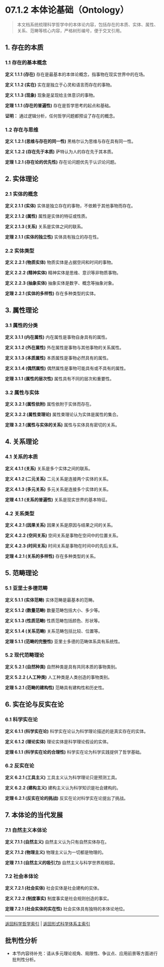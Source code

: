# 07.1.2 本体论基础（Ontology）

> 本文档系统梳理科学哲学中的本体论内容，包括存在的本质、实体、属性、关系、范畴等核心内容，严格树形编号，便于交叉引用。

## 1. 存在的本质

### 1.1 存在的基本概念

**定义 1.1.1 (存在)**
存在是最基本的本体论概念，指事物在现实世界中的在场。

**定义 1.1.2 (实在)**
实在是独立于心灵和语言而存在的事物。

**定义 1.1.3 (现象)**
现象是呈现给主体意识的事物。

**定理 1.1.1 (存在的普遍性)**
存在是哲学思考的起点和基础。

**证明：** 通过逻辑分析，任何哲学问题都预设了存在的概念。

### 1.2 存在与思维

**定义 1.2.1 (思维与存在的同一性)**
黑格尔认为思维与存在具有同一性。

**定义 1.2.2 (存在先于本质)**
萨特认为人的存在先于其本质。

**定理 1.2.1 (存在论的优先性)**
存在论问题优先于认识论问题。

## 2. 实体理论

### 2.1 实体的概念

**定义 2.1.1 (实体)**
实体是独立存在的事物，不依赖于其他事物而存在。

**定义 2.1.2 (属性)**
属性是实体的特征或性质。

**定义 2.1.3 (关系)**
关系是实体之间的联系。

**定理 2.1.1 (实体的独立性)**
实体具有独立的存在性。

### 2.2 实体类型

**定义 2.2.1 (物质实体)**
物质实体是占据空间和时间的事物。

**定义 2.2.2 (精神实体)**
精神实体是思维、意识等非物质事物。

**定义 2.2.3 (抽象实体)**
抽象实体是数字、概念等抽象对象。

**定理 2.2.1 (实体的多样性)**
存在多种类型的实体。

## 3. 属性理论

### 3.1 属性的分类

**定义 3.1.1 (内在属性)**
内在属性是事物自身具有的属性。

**定义 3.1.2 (外在属性)**
外在属性是事物与其他事物的关系属性。

**定义 3.1.3 (本质属性)**
本质属性是事物必然具有的属性。

**定义 3.1.4 (偶然属性)**
偶然属性是事物可能具有或不具有的属性。

**定理 3.1.1 (属性的层次性)**
属性具有不同的层次和重要性。

### 3.2 属性与实体

**定义 3.2.1 (属性依附)**
属性依附于实体而存在。

**定义 3.2.2 (属性束理论)**
属性束理论认为实体是属性的集合。

**定理 3.2.1 (属性与实体的关系)**
属性与实体具有密切的关系。

## 4. 关系理论

### 4.1 关系的本质

**定义 4.1.1 (关系)**
关系是多个实体之间的联系。

**定义 4.1.2 (二元关系)**
二元关系是连接两个实体的关系。

**定义 4.1.3 (多元关系)**
多元关系是连接多个实体的关系。

**定理 4.1.1 (关系的普遍性)**
关系是现实世界的基本特征。

### 4.2 关系类型

**定义 4.2.1 (因果关系)**
因果关系是原因与结果之间的关系。

**定义 4.2.2 (空间关系)**
空间关系是事物在空间中的位置关系。

**定义 4.2.3 (时间关系)**
时间关系是事物在时间中的先后关系。

**定理 4.2.1 (关系的多样性)**
存在多种类型的关系。

## 5. 范畴理论

### 5.1 亚里士多德范畴

**定义 5.1.1 (实体范畴)**
实体范畴是最基本的范畴。

**定义 5.1.2 (数量范畴)**
数量范畴包括大小、多少等。

**定义 5.1.3 (性质范畴)**
性质范畴包括颜色、形状等。

**定义 5.1.4 (关系范畴)**
关系范畴包括比较、位置等。

**定理 5.1.1 (范畴的完整性)**
亚里士多德的范畴体系具有系统性。

### 5.2 现代范畴理论

**定义 5.2.1 (自然种类)**
自然种类是具有共同本质的事物类别。

**定义 5.2.2 (人工种类)**
人工种类是人类创造的事物类别。

**定理 5.2.1 (范畴的建构性)**
范畴具有建构性和历史性。

## 6. 实在论与反实在论

### 6.1 科学实在论

**定义 6.1.1 (科学实在论)**
科学实在论认为科学理论描述的是真实存在的实体。

**定义 6.1.2 (理论实体)**
理论实体是科学理论假设的实体。

**定理 6.1.1 (科学实在论的合理性)**
科学实在论为科学实践提供了哲学基础。

### 6.2 反实在论

**定义 6.2.1 (工具主义)**
工具主义认为科学理论只是预测工具。

**定义 6.2.2 (建构主义)**
建构主义认为科学知识是社会建构的。

**定理 6.2.1 (反实在论的挑战)**
反实在论对科学实在论提出了挑战。

## 7. 本体论的当代发展

### 7.1 自然主义本体论

**定义 7.1.1 (自然主义)**
自然主义认为只有自然实体存在。

**定义 7.1.2 (物理主义)**
物理主义认为一切都是物理的。

**定理 7.1.1 (自然主义的吸引力)**
自然主义与科学世界观相容。

### 7.2 社会本体论

**定义 7.2.1 (社会实体)**
社会实体是社会建构的实体。

**定义 7.2.2 (制度事实)**
制度事实是社会规则创造的事实。

**定理 7.2.1 (社会实体的实在性)**
社会实体具有独特的本体论地位。

---

[返回科学哲学索引](README.md) | [返回形式科学体系主索引](README.md)


## 批判性分析

- 本节内容待补充：请从多元理论视角、局限性、争议点、应用前景等方面进行批判性分析。
